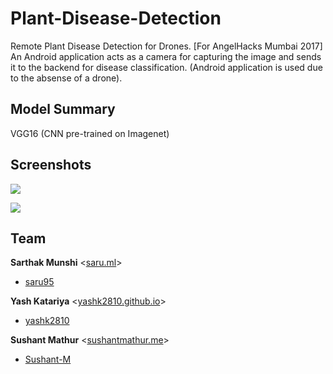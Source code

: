 # Plant-Disease-Detection
Remote Plant Disease Detection for Drones. [For AngelHacks Mumbai 2017]
An Android application acts as a camera for capturing the image and sends it to the backend for disease classification.
(Android application is used due to the absense of a drone).

## Model Summary
 VGG16 (CNN pre-trained on Imagenet)

## Screenshots

![](http://hackathon.io.s3.amazonaws.com/screenshots/images/000/004/448/original/WhatsApp_Image_2017-04-30_at_12.57.50_PM.jpeg)

![](http://hackathon.io.s3.amazonaws.com/screenshots/images/000/004/452/original/WhatsApp_Image_2017-04-30_at_12.52.55_PM.jpeg)
## Team
**Sarthak Munshi** &lt;<a href="https://saru.ml">saru.ml</a>&gt;
* [saru95](https://github.com/saru95) 

**Yash Katariya** &lt;<a href="https://yashk2810.github.io">yashk2810.github.io</a>&gt;
* [yashk2810](https://github.com/yashk2810) 

**Sushant Mathur** &lt;<a href="http://sushantmathur.me">sushantmathur.me</a>&gt;
* [Sushant-M](https://github.com/Sushant-M) 
